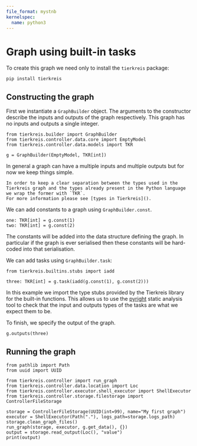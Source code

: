 ```yaml
---
file_format: mystnb
kernelspec:
  name: python3
---
```


# Graph using built-in tasks

To create this graph we need only to install the `tierkreis` package:

```
pip install tierkreis
```

## Constructing the graph

First we instantiate a `GraphBuilder` object.
The arguments to the constructor describe the inputs and outputs of the graph respectively.
This graph has no inputs and outputs a single integer.

```{code-cell} ipython3
from tierkreis.builder import GraphBuilder
from tierkreis.controller.data.core import EmptyModel
from tierkreis.controller.data.models import TKR

g = GraphBuilder(EmptyModel, TKR[int])
```

In general a graph can have a multiple inputs and multiple outputs
but for now we keep things simple.

```{note}
In order to keep a clear separation between the types used in the Tierkreis graph and the types already present in the Python language we wrap the former with `TKR`.
For more information please see [types in Tierkreis]().
```

We can add constants to a graph using `GraphBuilder.const`.

```{code-cell} ipython3
one: TKR[int] = g.const(1)
two: TKR[int] = g.const(2)
```

The constants will be added into the data structure defining the graph.
In particular if the graph is ever serialised then these constants will be hard-coded into that serialisation.

We can add tasks using `GraphBuilder.task`:

```{code-cell} ipython3
from tierkreis.builtins.stubs import iadd

three: TKR[int] = g.task(iadd(g.const(1), g.const(2)))
```

In this example we import the type stubs provided by the Tierkreis library for the built-in functions.
This allows us to use the [pyright](https://github.com/microsoft/pyright) static analysis tool to check that the input and outputs types of the tasks are what we expect them to be.

To finish, we specify the output of the graph.

```{code-cell} ipython3
g.outputs(three)
```

## Running the graph

```{code-cell} ipython3
from pathlib import Path
from uuid import UUID

from tierkreis.controller import run_graph
from tierkreis.controller.data.location import Loc
from tierkreis.controller.executor.shell_executor import ShellExecutor
from tierkreis.controller.storage.filestorage import ControllerFileStorage

storage = ControllerFileStorage(UUID(int=99), name="My first graph")
executor = ShellExecutor(Path("."), logs_path=storage.logs_path)
storage.clean_graph_files()
run_graph(storage, executor, g.get_data(), {})
output = storage.read_output(Loc(), "value")
print(output)
```

